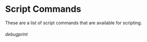# Script Commands
These are a list of script commands that are available for scripting.

###### debugprint
<Badge type="warning" text="shared" vertical="middle" />